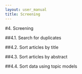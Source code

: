 ```yaml
---
layout: user_manual
title: Screening
---
```

#4. Screening

##4.1. Search for duplicates

##4.2. Sort articles by title

##4.3. Sort articles by abstract

##4.4. Sort data using topic models